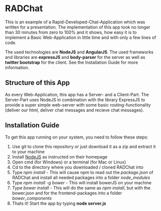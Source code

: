 RADChat
=======================
This is an example of a Rapid-Developed-Chat-Application which was written for a presentation.
The implementation of this app took no longer than 30 minutes from zero to 100% and it shows,
how easy it is to implement a Basic Web-Application in little time and with only a few lines of code.

The used technologies are **NodeJS** and **AngularJS**.
The used frameworks and libraries are **expressJS** and **body-parser** for the server as well as **twitter bootstrap** for the 
client. See the Installation Guide for more information.

## Structure of this App
As every Web-Application, this app has a Server- and a Client-Part. The Server-Part uses NodeJS in combination with the
library ExpressJS to provide a super simple web-server with some basic routing-functionality (deliver our html, deliver
chat messages and recieve chat messages).

## Installation Guide
To get this app running on your system, you need to follow these steps:

1. Use git to clone this repository or just download it as a zip and extract it to your machine
1. Install [NodeJS](http://nodejs.org/) as instructed on their homepage
1. Open cmd (for Windows) or a terminal (for Mac or Linux)
1. Cd to the directory where you downloaded / cloned RADChat into
1. Type *npm install* - This will cause npm to read out the *package.json* of RADChat and install all needed packages into a folder *node_modules*
1. Type *npm install -g bower* - This will install bowerJS on your machine
1. Type *bower install* - This will do the same as *npm install*, but with the bower.json and for the frontend-packages into a folder *bower_components*
1. Thats it! Start the app by typing **node server.js**